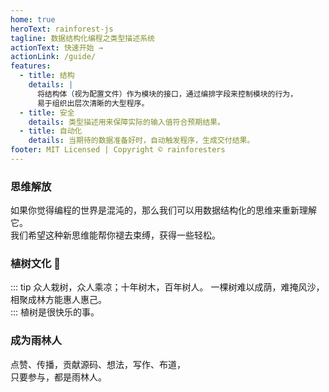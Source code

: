```yaml
---
home: true
heroText: rainforest-js
tagline: 数据结构化编程之类型描述系统
actionText: 快速开始 →
actionLink: /guide/
features:
  - title: 结构
    details: |
      将结构体（视为配置文件）作为模块的接口，通过编排字段来控制模块的行为，
      易于组织出层次清晰的大型程序。
  - title: 安全
    details: 类型描述用来保障实际的输入值符合预期结果。
  - title: 自动化
    details: 当期待的数据准备好时，自动触发程序，生成交付结果。
footer: MIT Licensed | Copyright © rainforesters
---
```


### 思维解放

如果你觉得编程的世界是混沌的，那么我们可以用数据结构化的思维来重新理解它。  
我们希望这种新思维能帮你褪去束缚，获得一些轻松。

### 植树文化 🌲

::: tip 众人栽树，众人乘凉；十年树木，百年树人。
一棵树难以成荫，难掩风沙，相聚成林方能惠人惠己。  
:::
植树是很快乐的事。

### 成为雨林人

点赞、传播，贡献源码、想法，写作、布道，  
只要参与，都是雨林人。

